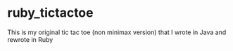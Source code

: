 ruby_tictactoe
==============

This is my original tic tac toe (non minimax version) that I wrote in Java and rewrote in Ruby
